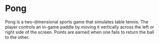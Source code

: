 # Pong
Pong is a two-dimensional sports game that simulates table tennis. The player controls an in-game paddle by moving it vertically across the left or right side of the screen. Points are earned when one fails to return the ball to the other.
